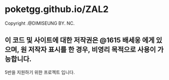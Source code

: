 # poketgg.github.io/ZAL2

Copyright .@DIMISEUNG BY. NC.
## 이 코드 및 사이트에 대한 저작권은 @1615 배세웅 에게 있으며, 원 저작자 표시를 한 경우, 비영리 목적으로 사용이 가능합니다.

5반을 지원하기 위한 프로젝트 입니다.
